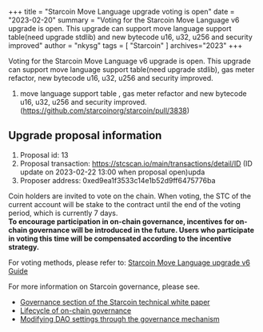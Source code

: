 +++
title = "Starcoin Move Language upgrade voting is open"
date = "2023-02-20"
summary = "Voting for the Starcoin Move Language v6 upgrade is open. This upgrade can support move language support table(need upgrade stdlib) and new bytecode u16, u32, u256 and security improved"
author = "nkysg"
tags = [
    "Starcoin"
]
archives="2023"
+++

Voting for the Starcoin Move Language v6 upgrade is open. This upgrade can support move language support table(need upgrade stdlib), gas meter refactor, new bytecode u16, u32, u256 and security improved.


1. move language support table  , gas meter refactor and new bytecode u16, u32, u256 and security improved. (https://github.com/starcoinorg/starcoin/pull/3838)

## Upgrade proposal information

1. Proposal id: 13
2. Proposal transaction: https://stcscan.io/main/transactions/detail/ID (ID update on 2023-02-22 13:00 when proposal open)upda
3. Proposer address: 0xed9ea1f3533c14e1b52d9ff6475776ba


Coin holders are invited to vote on the chain. When voting, the STC of the current account will be stake to the contract until the end of the voting period, which is currently 7 days.  
**To encourage participation in on-chain governance, incentives for on-chain governance will be introduced in the future. Users who participate in voting this time will be compensated according to the incentive strategy.**

For voting methods, please refer to: [Starcoin Move Language upgrade v6 Guide](https://github.com/starcoinorg/starcoin/discussions/3852)

For more information on Starcoin governance, please see.

* [Governance section of the Starcoin technical white paper](https://developer.starcoin.org/en/sips/sip-2/)
* [Lifecycle of on-chain governance](https://developer.starcoin.org/zh/key_concepts/dao_governance/)
* [Modifying DAO settings through the governance mechanism](https://developer.starcoin.org/zh/cli/modify_dao_config/)
